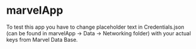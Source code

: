 # marvelApp
To test this app you have to change placeholder text in Credentials.json (can be found in marvelApp -> Data -> Networking folder) with your actual keys from Marvel Data Base.
